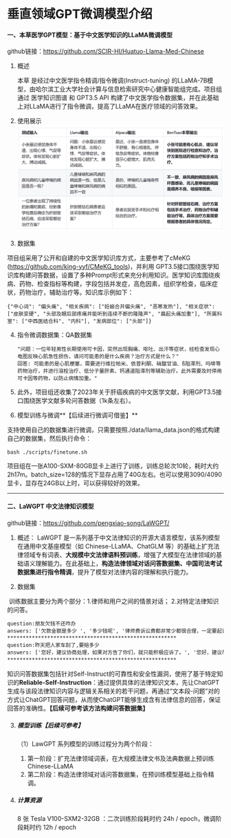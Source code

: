 # 垂直领域GPT微调模型介绍

#### 一、本草医学GPT模型：基于中文医学知识的LLaMA微调模型

github链接：https://github.com/SCIR-HI/Huatuo-Llama-Med-Chinese

1. 概述

   本草 是经过中文医学指令精调/指令微调(Instruct-tuning) 的LLaMA-7B模型，由哈尔滨工业大学社会计算与信息检索研究中心健康智能组完成。项目组通过 医学知识图谱 和 GPT3.5 API 构建了中文医学指令数据集，并在此基础上对LLaMA进行了指令微调，提高了LLaMA在医疗领域的问答效果。

2. 使用展示
   <img src="pics/相关GPT调研/image-20230601113623588.png" alt="image-20230601113623588" style="zoom:50%;" /> 

3. 数据集

项目组采用了公开和自建的中文医学知识库方式，主要参考了cMeKG (https://github.com/king-yyf/CMeKG_tools)，并利用 GPT3.5接口围绕医学知识库构建问答数据，设置了多种Prompt形式来充分利用知识。医学知识库围绕疾病、药物、检查指标等构建，字段包括并发症，高危因素，组织学检查，临床症状，药物治疗，辅助治疗等。知识库示例如下：

```
{"中心词": "偏头痛", "相关疾病": ["妊娠合并偏头痛", "恶寒发热"], "相关症状": ["皮肤变硬", "头部及眼后部疼痛并能听到连续不断的隆隆声", "晨起头痛加重"], "所属科室": ["中西医结合科", "内科"], "发病部位": ["头部"]}
```

4. 指令微调数据集：QA数据集

   ```
   "问题：一位年轻男性长期使用可卡因，突然出现胸痛、呕吐、出汗等症状，经检查发现心电图反映心肌急性损伤，请问可能患的是什么疾病？治疗方式是什么？"
   回答: 可能患的是心肌梗塞，需要进行维拉帕米、依普利酮、硝酸甘油、ß阻滞剂、吗啡等药物治疗，并进行溶栓治疗、低分子量肝素、钙通道阻滞剂等辅助治疗。此外需要及时停用可卡因等药物，以防止病情加重。"
   ```

5. 此外，项目组还收集了2023年关于肝癌疾病的中文医学文献，利用GPT3.5接口围绕医学文献多轮问答数据（1k条左右）。

6. 模型训练与微调**【后续进行微调可借鉴】**

支持使用自己的数据集进行微调，只需要按照./data/llama_data.json的格式构建自己的数据集，然后执行命令：

```
bash ./scripts/finetune.sh
```

项目组在一张A100-SXM-80GB显卡上进行了训练，训练总轮次10轮，耗时大约2h17m。batch_size=128的情况下显存占用了40G左右。也可以使用3090/4090显卡，显存在24GB以上时，可以获得较好的效果。

----

#### 二、LaWGPT 中文法律知识模型

github链接：https://github.com/pengxiao-song/LaWGPT/

1. 概述：
   LaWGPT 是一系列基于中文法律知识的开源大语言模型，该系列模型在通用中文基座模型（如 Chinese-LLaMA、ChatGLM 等）的基础上扩充法律领域专有词表、**大规模中文法律语料预训练**，增强了大模型在法律领域的基础语义理解能力。在此基础上，**构造法律领域对话问答数据集、中国司法考试数据集进行指令精调**，提升了模型对法律内容的理解和执行能力。

2. 数据集

​	训练数据主要分为两个部分：1.律师和用户之间的情景对话； 2.对特定法律知识的问答。

```txt
question:朋友欠钱不还咋办
answers: ['欠款金额是多少 ', '多少钱呢', '律师费诉讼费都非常少都很合理，一定要起诉。', '大概金额多少？', '需要看标的额和案情复杂程度，建议细致面谈']
*******************************************************
question:昨天把人家车刮了,要赔多少
answers: ['您好，建议协商处理，如果对方告了你们，就只能积极应诉了。', '您好，建议尽量协商处理，协商不成可起诉']
*******************************************************
```

知识问答数据集包括针对Self-Instruct的可靠性和安全性漏洞，使用了基于特定知识的**Reliable-Self-Instruction**：通过提供具体的法律知识文本，先让ChatGPT生成与该段法律知识内容与逻辑关系相关的若干问题，再通过“文本段-问题”对的方式让ChatGPT回答问题，从而使ChatGPT能够生成含有法律信息的回答，保证回答的准确性。**【后续可参考该方法构建问答数据集】**

3. ##### 模型训练【后续可参考】

   （1）LawGPT 系列模型的训练过程分为两个阶段：

   1. 第一阶段：扩充法律领域词表，在大规模法律文书及法典数据上预训练 Chinese-LLaMA
   2. 第二阶段：构造法律领域对话问答数据集，在预训练模型基础上指令精调。

4. ##### 计算资源

   8 张 Tesla V100-SXM2-32GB ：二次训练阶段耗时约 24h / epoch，微调阶段耗时约 12h / epoch
